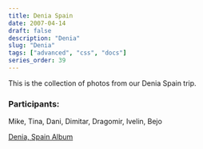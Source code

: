 ```yaml
---
title: Denia Spain
date: 2007-04-14
draft: false
description: "Denia"
slug: "Denia"
tags: ["advanced", "css", "docs"]
series_order: 39
---
```


This is the collection of photos from our Denia Spain trip.

### Participants:
Mike, Tina, Dani, Dimitar, Dragomir, Ivelin, Bejo

[Denia, Spain Album](https://photos.app.goo.gl/zq2Ro4r8du3QNx8Z9)
